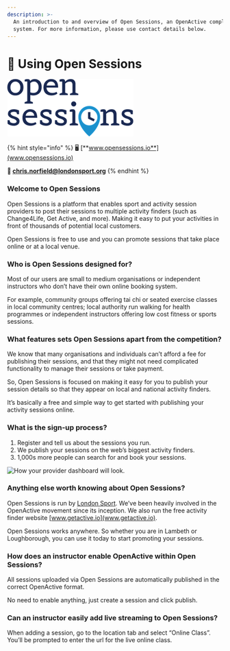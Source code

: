 ```yaml
---
description: >-
  An introduction to and overview of Open Sessions, an OpenActive compliant
  system. For more information, please use contact details below.
---
```


# 💫 Using Open Sessions

![](../../../.gitbook/assets/open-sessions-logo-13.33.04.png)

{% hint style="info" %}
🖥 [**www.opensessions.io**](www.opensessions.io)

**📨 chris.norfield@londonsport.org**
{% endhint %}

### Welcome to Open Sessions

Open Sessions is a platform that enables sport and activity session providers to post their sessions to multiple activity finders \(such as Change4Life, Get Active, and more\). Making it easy to put your activities in front of thousands of potential local customers.

Open Sessions is free to use and you can promote sessions that take place online or at a local venue.

### Who is Open Sessions designed for?

Most of our users are small to medium organisations or independent instructors who don’t have their own online booking system.

For example, community groups offering tai chi or seated exercise classes in local community centres; local authority run walking for health programmes or independent instructors offering low cost fitness or sports sessions.

### What features sets Open Sessions apart from the competition?

We know that many organisations and individuals can’t afford a fee for publishing their sessions, and that they might not need complicated functionality to manage their sessions or take payment.

So, Open Sessions is focused on making it easy for you to publish your session details so that they appear on local and national activity finders.

It’s basically a free and simple way to get started with publishing your activity sessions online.

### What is the sign-up process?

1. Register and tell us about the sessions you run.
2. We publish your sessions on the web’s biggest activity finders.
3. 1,000s more people can search for and book your sessions.

![How your provider dashboard will look.](https://lh5.googleusercontent.com/ROjBarCQTxcWhB92nb6ivx4V8S0OkxUT0iunnJ2BE65S1Js6DJq4mNonylI4bJj_eA5FlH-r4zcWTqwjHBNsD1XG1UzyulVTwduEOW7jbax-YIBJ7irhttW-idhj5ntohcVYt3fy)

### Anything else worth knowing about Open Sessions?

Open Sessions is run by [London Sport](https://londonsport.org/). We’ve been heavily involved in the OpenActive movement since its inception. We also run the free activity finder website [www.getactive.io](www.getactive.io).

Open Sessions works anywhere. So whether you are in Lambeth or Loughborough, you can use it today to start promoting your sessions.

### How does an instructor enable OpenActive within Open Sessions?

All sessions uploaded via Open Sessions are automatically published in the correct OpenActive format.

No need to enable anything, just create a session and click publish.

### **Can an instructor easily add live streaming to Open Sessions?**

When adding a session, go to the location tab and select “Online Class”. You’ll be prompted to enter the url for the live online class.


